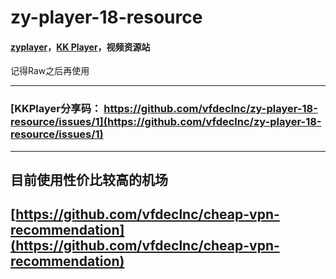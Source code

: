 # zy-player-18-resource

#### [zyplayer](https://github.com/Hunlongyu/ZY-Player)，[KK Player](https://github.com/npljy/ZYPlayer-APP)，视频资源站

记得Raw之后再使用

---

### [KKPlayer分享码：  https://github.com/vfdeclnc/zy-player-18-resource/issues/1](https://github.com/vfdeclnc/zy-player-18-resource/issues/1)

---
 
## 目前使用性价比较高的机场  
## [https://github.com/vfdeclnc/cheap-vpn-recommendation](https://github.com/vfdeclnc/cheap-vpn-recommendation)

